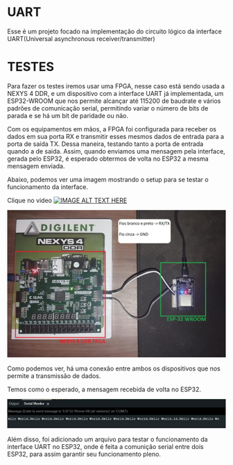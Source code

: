 # UART
Esse é um projeto focado na implementação do circuito lógico da interface UART(Universal asynchronous receiver/transmitter)

# TESTES
Para fazer os testes iremos usar uma FPGA, nesse caso está sendo usada a NEXYS 4 DDR, e um dispositivo com a interface UART já implementada, um ESP32-WROOM que nos permite alcançar até 115200 de baudrate e vários padrões de comunicação serial, permitindo variar o número de bits de parada e se há um bit de paridade ou não.

Com os equipamentos em mãos, a FPGA foi configurada para receber os dados em sua porta RX e transmitir esses mesmos dados de entrada para a porta de saída TX. Dessa maneira, testando tanto a porta de entrada quando a de saida. Assim, quando enviamos uma mensagem pela interface, gerada pelo ESP32, é esperado obtermos de volta no ESP32 a mesma mensagem enviada.

Abaixo, podemos ver uma imagem mostrando o setup para se testar o funcionamento da interface.

Clique no video 
[![IMAGE ALT TEXT HERE](https://img.youtube.com/vi/EZUalvDFWBs/0.jpg)](https://www.youtube.com/watch?v=EZUalvDFWBs)



![alt text](https://github.com/grigacci/UART/blob/main/Docs/test_setup.jpg)

Como podemos ver, há uma conexão entre ambos os dispositivos que nos permite a transmissão de dados. 

Temos como o esperado, a mensagem recebida de volta no ESP32.

![alt text](https://github.com/grigacci/UART/blob/main/Docs/arduino_screenshot.jpg)

Além disso, foi adicionado um arquivo para testar o funcionamento da interface UART no ESP32, onde é feita a comunição serial entre dois ESP32, para assim garantir seu funcionamento pleno.
